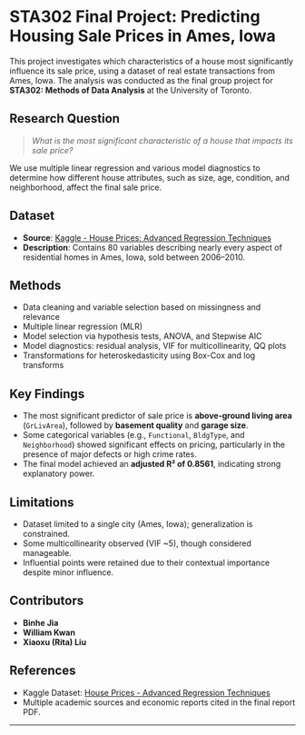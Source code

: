 #  STA302 Final Project: Predicting Housing Sale Prices in Ames, Iowa

This project investigates which characteristics of a house most significantly influence its sale price, using a dataset of real estate transactions from Ames, Iowa. The analysis was conducted as the final group project for **STA302: Methods of Data Analysis** at the University of Toronto.

##  Research Question

> *What is the most significant characteristic of a house that impacts its sale price?*

We use multiple linear regression and various model diagnostics to determine how different house attributes, such as size, age, condition, and neighborhood, affect the final sale price.

##  Dataset

- **Source**: [Kaggle - House Prices: Advanced Regression Techniques](https://www.kaggle.com/competitions/house-prices-advanced-regression-techniques/overview)
- **Description**: Contains 80 variables describing nearly every aspect of residential homes in Ames, Iowa, sold between 2006–2010.

##  Methods

- Data cleaning and variable selection based on missingness and relevance
- Multiple linear regression (MLR)
- Model selection via hypothesis tests, ANOVA, and Stepwise AIC
- Model diagnostics: residual analysis, VIF for multicollinearity, QQ plots
- Transformations for heteroskedasticity using Box-Cox and log transforms

##  Key Findings

- The most significant predictor of sale price is **above-ground living area** (`GrLivArea`), followed by **basement quality** and **garage size**.
- Some categorical variables (e.g., `Functional`, `BldgType`, and `Neighborhood`) showed significant effects on pricing, particularly in the presence of major defects or high crime rates.
- The final model achieved an **adjusted R² of 0.8561**, indicating strong explanatory power.

##  Limitations

- Dataset limited to a single city (Ames, Iowa); generalization is constrained.
- Some multicollinearity observed (VIF ~5), though considered manageable.
- Influential points were retained due to their contextual importance despite minor influence.

##  Contributors

- **Binhe Jia** 
- **William Kwan**  
- **Xiaoxu (Rita) Liu**

##  References

- Kaggle Dataset: [House Prices - Advanced Regression Techniques](https://www.kaggle.com/competitions/house-prices-advanced-regression-techniques/data)
- Multiple academic sources and economic reports cited in the final report PDF.

---

